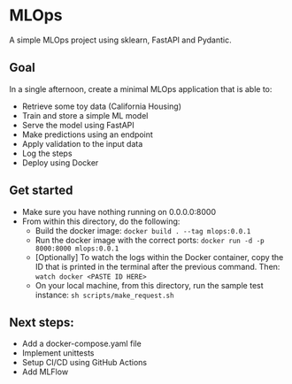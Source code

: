 # MLOps

A simple MLOps project using sklearn, FastAPI and Pydantic.

## Goal

In a single afternoon, create a minimal MLOps application that is able to:
- Retrieve some toy data (California Housing)
- Train and store a simple ML model
- Serve the model using FastAPI
- Make predictions using an endpoint
- Apply validation to the input data
- Log the steps
- Deploy using Docker

## Get started

- Make sure you have nothing running on 0.0.0.0:8000
- From within this directory, do the following:
    - Build the docker image: `docker build . --tag mlops:0.0.1`
    - Run the docker image with the correct ports: `docker run -d -p 8000:8000 mlops:0.0.1`
    - [Optionally] To watch the logs within the Docker container, copy the ID that is printed in the terminal after the previous command. Then: `watch docker <PASTE ID HERE>`
    - On your local machine, from this directory, run the sample test instance: `sh scripts/make_request.sh`

## Next steps:

- Add a docker-compose.yaml file
- Implement unittests
- Setup CI/CD using GitHub Actions
- Add MLFlow

